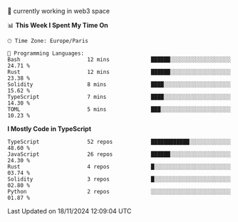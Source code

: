 🔭 currently working in web3 space

<!--START_SECTION:waka-->
📊 **This Week I Spent My Time On** 

```text
🕑︎ Time Zone: Europe/Paris

💬 Programming Languages: 
Bash                     12 mins             ██████░░░░░░░░░░░░░░░░░░░   24.71 % 
Rust                     12 mins             ██████░░░░░░░░░░░░░░░░░░░   23.38 % 
Solidity                 8 mins              ████░░░░░░░░░░░░░░░░░░░░░   15.62 % 
TypeScript               7 mins              ████░░░░░░░░░░░░░░░░░░░░░   14.30 % 
TOML                     5 mins              ███░░░░░░░░░░░░░░░░░░░░░░   10.23 % 
```

**I Mostly Code in TypeScript** 

```text
TypeScript               52 repos            ████████████░░░░░░░░░░░░░   48.60 % 
JavaScript               26 repos            ██████░░░░░░░░░░░░░░░░░░░   24.30 % 
Rust                     4 repos             █░░░░░░░░░░░░░░░░░░░░░░░░   03.74 % 
Solidity                 3 repos             █░░░░░░░░░░░░░░░░░░░░░░░░   02.80 % 
Python                   2 repos             ░░░░░░░░░░░░░░░░░░░░░░░░░   01.87 % 
```




 Last Updated on 18/11/2024 12:09:04 UTC
<!--END_SECTION:waka-->
